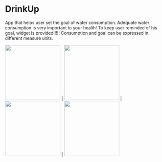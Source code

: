 # DrinkUp

App that helps user set the goal of water consumption. Adequate water consumption is very important to your health! To keep user reminded of his goal, widget is provided!!!!! 
Consumption and goal can be expressed in different measure units.

<img src = "https://user-images.githubusercontent.com/100759669/169260095-cf5c0f89-df93-4ed3-9127-a1f5dda4584f.png" width=180> | <img src = "https://user-images.githubusercontent.com/100759669/169260100-27e19c70-361c-40d9-a311-4a22548d6c8b.png" width=180> | <img src = "https://user-images.githubusercontent.com/100759669/169260110-c1056ed6-c0e8-4193-a844-57b45bde1913.png" width=180> | <img src = "https://user-images.githubusercontent.com/100759669/169260114-3dca1497-f194-41c0-9d7e-4e27803a009e.png" width=180> 
